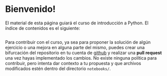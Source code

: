 # Bienvenido! 

El material de esta página guiará el curso de introducción a Python. El índice de contenidos es el siguiente:

```{tableofcontents}
```

Para contribuir con el curso, ya sea para proponer la solución de algún ejercicio o una mejora en alguna parte del mismo, puedes crear una bifurcación del repositorio en tu cuenta de [github](https://github.com/) y realizar una **pull request** una vez hayas implementado los cambios. No existe ninguna política para contribuir, pero intenta dar contexto a tu propuesta y que archivos modificados estén dentro del directorio `notebooks/`.